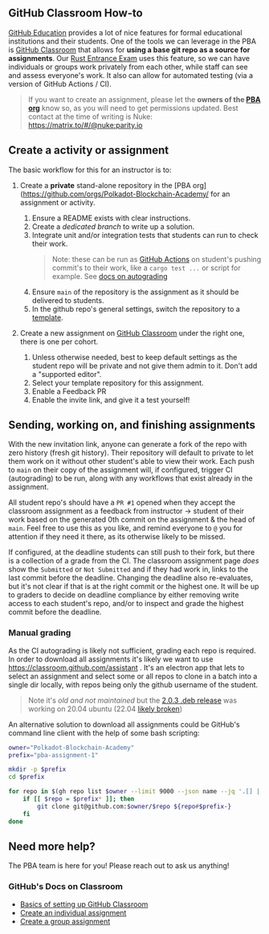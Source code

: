 ## GitHub Classroom How-to

[GitHub Education](https://education.github.com/) provides a lot of nice features for formal educational institutions and their students.
One of the tools we can leverage in the PBA is [GitHub Classroom](https://classroom.github.com/) that allows for **using a base git repo as a source for assignments**.
Our [Rust Entrance Exam](https://github.com/Polkadot-Blockchain-Academy/Rust-Entrance-Exam) uses this feature, so we can have individuals or groups work privately from each other, while staff can see and assess everyone's work. <!-- markdown-link-check-disable-line -->
It also can allow for automated testing (via a version of GitHub Actions / CI).

> If you want to create an assignment, please let the **owners of the [PBA org](https://github.com/orgs/Polkadot-Blockchain-Academy/people?query=role%3Aowner)** know so, as you will need to get permissions updated.
> Best contact at the time of writing is Nuke: https://matrix.to/#/@nuke:parity.io

## Create a activity or assignment

The basic workflow for this for an instructor is to:

1. Create a **private** stand-alone repository in the [PBA org](https://github.com/orgs/Polkadot-Blockchain-Academy/ for an assignment or activity.

   1. Ensure a README exists with clear instructions.
   1. Create a _dedicated branch_ to write up a solution.
   1. Integrate unit and/or integration tests that students can run to check their work.<br>
      > Note: these can be run as [GitHub Actions](https://docs.github.com/en/actions) on student's pushing commit's to their work, like a `cargo test ...` or script for example. <!-- markdown-link-check-disable-line -->
      > See [docs on autograding](https://docs.github.com/en/education/manage-coursework-with-github-classroom/teach-with-github-classroom/use-autograding) <!-- markdown-link-check-disable-line -->
   1. Ensure `main` of the repository is the assignment as it should be delivered to students.
   1. In the github repo's general settings, switch the repository to a [template](https://docs.github.com/en/repositories/creating-and-managing-repositories/creating-a-template-repository). <!-- markdown-link-check-disable-line -->

1. Create a new assignment on [GitHub Classroom](https://classroom.github.com/) under the right one, there is one per cohort.
   1. Unless otherwise needed, best to keep default settings as the student repo will be private and not give them admin to it.
      Don't add a "supported editor".
   1. Select your template repository for this assignment.
   1. Enable a Feedback PR
   1. Enable the invite link, and give it a test yourself!

## Sending, working on, and finishing assignments

With the new invitation link, anyone can generate a fork of the repo with zero history (fresh git history).
Their repository will default to private to let them work on it without other student's able to view their work.
Each push to `main` on their copy of the assignment will, if configured, trigger CI (autograding) to be run, along with any workflows that exist already in the assignment.

All student repo's should have a `PR #1` opened when they accept the classroom assignment as a feedback from instructor -> student of their work based on the generated 0th commit on the assignment & the head of `main`.
Feel free to use this as you like, and remind everyone to `@` you for attention if they need it there, as its otherwise likely to be missed.

If configured, at the deadline students can still push to their fork, but there is a collection of a grade from the CI.
The classroom assignment page _does_ show the `Submitted` or `Not Submitted` and if they had work in, links to the last commit before the deadline.
Changing the deadline also re-evaluates, but it's not clear if that is at the right commit or the highest one.
It will be up to graders to decide on deadline compliance by either removing write access to each student's repo, and/or to inspect and grade the highest commit before the deadline.

### Manual grading

As the CI autograding is likely not sufficient, grading each repo is required.
In order to download all assignments it's likely we want to use https://classroom.github.com/assistant .
It's an electron app that lets to select an assignment and select some or all repos to clone in a batch into a single dir locally, with repos being only the github username of the student.

> Note it's _old and not maintained_ but the [2.0.3 .deb release](https://github.com/education/classroom-assistant/releases/tag/v2.0.3) was working on 20.04 ubuntu (22.04 [likely broken](https://github.com/education/classroom-assistant/issues/235))

An alternative solution to download all assignments could be GitHub's command line client with the help of some bash scripting:

```bash
owner="Polkadot-Blockchain-Academy"
prefix="pba-assignment-1"

mkdir -p $prefix
cd $prefix

for repo in $(gh repo list $owner --limit 9000 --json name --jq '.[] | .name'); do 
    if [[ $repo = $prefix* ]]; then
        git clone git@github.com:$owner/$repo ${repo#$prefix-}
    fi
done
```

## Need more help?

The PBA team is here for you!
Please reach out to ask us anything!

### GitHub's Docs on Classroom

- [Basics of setting up GitHub Classroom](https://docs.github.com/en/education/manage-coursework-with-github-classroom/get-started-with-github-classroom/basics-of-setting-up-github-classroom) <!-- markdown-link-check-disable-line -->
- [Create an individual assignment](https://docs.github.com/en/education/manage-coursework-with-github-classroom/teach-with-github-classroom/create-an-individual-assignment) <!-- markdown-link-check-disable-line -->
- [Create a group assignment](https://docs.github.com/en/education/manage-coursework-with-github-classroom/teach-with-github-classroom/create-a-group-assignment) <!-- markdown-link-check-disable-line -->
